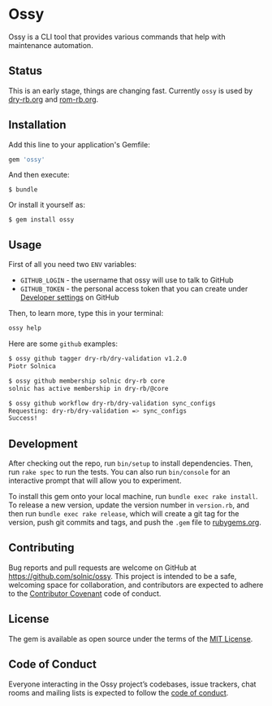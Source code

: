 # Ossy

Ossy is a CLI tool that provides various commands that help with maintenance automation.

## Status

This is an early stage, things are changing fast. Currently `ossy` is used by [dry-rb.org](https://dry-rb.org) and [rom-rb.org](https://rom-rb.org).

## Installation

Add this line to your application's Gemfile:

```ruby
gem 'ossy'
```

And then execute:

    $ bundle

Or install it yourself as:

    $ gem install ossy

## Usage

First of all you need two `ENV` variables:

- `GITHUB_LOGIN` - the username that ossy will use to talk to GitHub
- `GITHUB_TOKEN` - the personal access token that you can create under [Developer settings](https://github.com/settings/tokens) on GitHub

Then, to learn more, type this in your terminal:

```bash
ossy help
```

Here are some `github` examples:

```bash
$ ossy github tagger dry-rb/dry-validation v1.2.0
Piotr Solnica

$ ossy github membership solnic dry-rb core
solnic has active membership in dry-rb/@core

$ ossy github workflow dry-rb/dry-validation sync_configs
Requesting: dry-rb/dry-validation => sync_configs
Success!
```

## Development

After checking out the repo, run `bin/setup` to install dependencies. Then, run `rake spec` to run the tests. You can also run `bin/console` for an interactive prompt that will allow you to experiment.

To install this gem onto your local machine, run `bundle exec rake install`. To release a new version, update the version number in `version.rb`, and then run `bundle exec rake release`, which will create a git tag for the version, push git commits and tags, and push the `.gem` file to [rubygems.org](https://rubygems.org).

## Contributing

Bug reports and pull requests are welcome on GitHub at https://github.com/solnic/ossy. This project is intended to be a safe, welcoming space for collaboration, and contributors are expected to adhere to the [Contributor Covenant](http://contributor-covenant.org) code of conduct.

## License

The gem is available as open source under the terms of the [MIT License](https://opensource.org/licenses/MIT).

## Code of Conduct

Everyone interacting in the Ossy project’s codebases, issue trackers, chat rooms and mailing lists is expected to follow the [code of conduct](https://github.com/solnic/ossy/blob/master/CODE_OF_CONDUCT.md).
